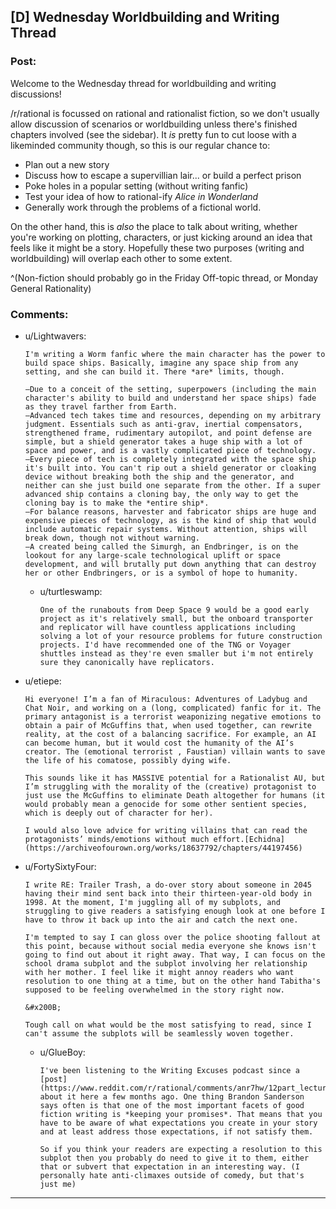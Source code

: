 ## [D] Wednesday Worldbuilding and Writing Thread

### Post:

Welcome to the Wednesday thread for worldbuilding and writing discussions!

/r/rational is focussed on rational and rationalist fiction, so we don't usually allow discussion of scenarios or worldbuilding unless there's finished chapters involved (see the sidebar).  It *is* pretty fun to cut loose with a likeminded community though, so this is our regular chance to:

* Plan out a new story
* Discuss how to escape a supervillian lair... or build a perfect prison
* Poke holes in a popular setting (without writing fanfic)
* Test your idea of how to rational-ify *Alice in Wonderland*
* Generally work through the problems of a fictional world.

On the other hand, this is *also* the place to talk about writing, whether you're working on plotting, characters, or just kicking around an idea that feels like it might be a story. Hopefully these two purposes (writing and worldbuilding) will overlap each other to some extent.

^(Non-fiction should probably go in the Friday Off-topic thread, or Monday General Rationality)

### Comments:

- u/Lightwavers:
  ```
  I'm writing a Worm fanfic where the main character has the power to build space ships. Basically, imagine any space ship from any setting, and she can build it. There *are* limits, though.

  —Due to a conceit of the setting, superpowers (including the main character's ability to build and understand her space ships) fade as they travel farther from Earth.  
  —Advanced tech takes time and resources, depending on my arbitrary judgment. Essentials such as anti-grav, inertial compensators, strengthened frame, rudimentary autopilot, and point defense are simple, but a shield generator takes a huge ship with a lot of space and power, and is a vastly complicated piece of technology.  
  —Every piece of tech is completely integrated with the space ship it's built into. You can't rip out a shield generator or cloaking device without breaking both the ship and the generator, and neither can she just build one separate from the other. If a super advanced ship contains a cloning bay, the only way to get the cloning bay is to make the *entire ship*.  
  —For balance reasons, harvester and fabricator ships are huge and expensive pieces of technology, as is the kind of ship that would include automatic repair systems. Without attention, ships will break down, though not without warning.  
  —A created being called the Simurgh, an Endbringer, is on the lookout for any large-scale technological uplift or space development, and will brutally put down anything that can destroy her or other Endbringers, or is a symbol of hope to humanity.
  ```

  - u/turtleswamp:
    ```
    One of the runabouts from Deep Space 9 would be a good early project as it's relatively small, but the onboard transporter and replicator will have countless applications including solving a lot of your resource problems for future construction projects. I'd have recommended one of the TNG or Voyager shuttles instead as they're even smaller but i'm not entirely sure they canonically have replicators.
    ```

- u/etiepe:
  ```
  Hi everyone! I’m a fan of Miraculous: Adventures of Ladybug and Chat Noir, and working on a (long, complicated) fanfic for it. The primary antagonist is a terrorist weaponizing negative emotions to obtain a pair of McGuffins that, when used together, can rewrite reality, at the cost of a balancing sacrifice. For example, an AI can become human, but it would cost the humanity of the AI’s creator. The (emotional terrorist , Faustian) villain wants to save the life of his comatose, possibly dying wife.

  This sounds like it has MASSIVE potential for a Rationalist AU, but I’m struggling with the morality of the (creative) protagonist to just use the McGuffins to eliminate Death altogether for humans (it would probably mean a genocide for some other sentient species, which is deeply out of character for her). 

  I would also love advice for writing villains that can read the protagonists’ minds/emotions without much effort.[Echidna](https://archiveofourown.org/works/18637792/chapters/44197456)
  ```

- u/FortySixtyFour:
  ```
  I write RE: Trailer Trash, a do-over story about someone in 2045 having their mind sent back into their thirteen-year-old body in 1998. At the moment, I'm juggling all of my subplots, and struggling to give readers a satisfying enough look at one before I have to throw it back up into the air and catch the next one.

  I'm tempted to say I can gloss over the police shooting fallout at this point, because without social media everyone she knows isn't going to find out about it right away. That way, I can focus on the school drama subplot and the subplot involving her relationship with her mother. I feel like it might annoy readers who want resolution to one thing at a time, but on the other hand Tabitha's supposed to be feeling overwhelmed in the story right now.

  &#x200B;

  Tough call on what would be the most satisfying to read, since I can't assume the subplots will be seamlessly woven together.
  ```

  - u/GlueBoy:
    ```
    I've been listening to the Writing Excuses podcast since a [post](https://www.reddit.com/r/rational/comments/anr7hw/12part_lecture_on_novel_writing_by_brandon/) about it here a few months ago. One thing Brandon Sanderson says often is that one of the most important facets of good fiction writing is *keeping your promises*. That means that you have to be aware of what expectations you create in your story and at least address those expectations, if not satisfy them. 

    So if you think your readers are expecting a resolution to this subplot then you probably do need to give it to them, either that or subvert that expectation in an interesting way. (I personally hate anti-climaxes outside of comedy, but that's just me)
    ```

---

